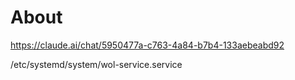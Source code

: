 # About

https://claude.ai/chat/5950477a-c763-4a84-b7b4-133aebeabd92

/etc/systemd/system/wol-service.service
